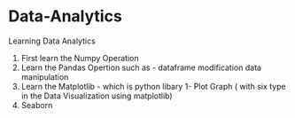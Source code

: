 # Data-Analytics
Learning  Data Analytics 
1. First learn the Numpy Operation
2. Learn the Pandas Opertion such as - dataframe modification data manipulation
3. Learn the Matplotlib - which is python libary
  1- Plot Graph ( with six type in the Data Visualization using matplotlib)
4. Seaborn 
